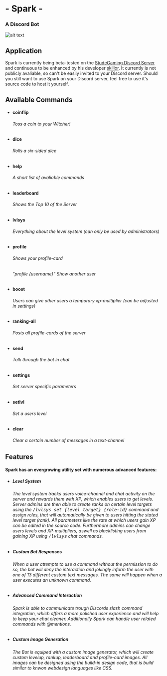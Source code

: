 # - Spark -
 ### A Discord Bot
![alt text](https://cdn.discordapp.com/avatars/843214102108962856/9d05175cc55385fa4a5f5313a858a045.webp?size=128 "Sparks face")


## Application

Spark is currently being beta-tested on the [StudeGaming Discord Server](https://discord.gg/MzXV5GYRsN "Join the Discord") and continuous to be enhanced by his developer [skillor]( https://github.com/skillor "Visit his github profile"). It currently is not publicly avaliable, so can't be easily invited to your Discord server. Should you still want to use Spark on your Discord server, feel free to use it's source code to host it yourself.


## Available Commands

- #### coinflip
  ###### Toss a coin to your Witcher!
- #### dice
  ###### Rolls a six-sided dice
- #### help
  ###### A short list of avaliable commands
- #### leaderboard
  ###### Shows the Top 10 of the Server
- #### lvlsys
  ###### Everything about the level system (can only be used by administrators)
- #### profile
  ###### Shows your profile-card
  ###### "profile {username}" Show another user
- #### boost
  ###### Users can give other users a temporary xp-multiplier (can be adjusted in settings)
- #### ranking-all
  ###### Posts all profile-cards of the server
- #### send
  ###### Talk through the bot in chat
- #### settings
  ###### Set server specific parameters
- #### setlvl
  ###### Set a users level
- #### clear
  ###### Clear a certain number of messages in a text-channel
     

## Features

#### Spark has an evergrowing utility set with numerous advanced features:

 * ##### Level System
   ###### The level system tracks users voice-channel and chat activity on the server and rewards them with XP, which enables users to get levels. Server admins are then able to create ranks on certain level targets using the <kbd>/lvlsys set {level target} {role-id}</kbd> command and assign roles, that will  automatically be given to users hitting the stated level target (rank). All parameters like the rate at which users gain XP can be edited in the source code. Furthermore admins can change users levels and XP-multipliers, aswell as blacklisting users from gaining XP using <kbd>/lvlsys</kbd> chat commands.
   
 * ##### Custom Bot Responses
   ###### When a user attempts to use a command without the permission to do so, the bot will deny the interaction and jokingly inform the user with one of 13 different custom text messages. The same will happen when a user executes an unknown command.
   
 * ##### Advanced Command Interaction
   ###### Spark is able to communicate trough Discords slash command integration, which offers a more polished user experience and will help to keep your chat cleaner. Additionally Spark can handle user related commands with @mentions.
   
 * ##### Custom Image Generation
   ###### The Bot is equiped with a custom image generator, which will create custom levelup, rankup, leaderboard and profile-card images. All images can be designed using the build-in design code, that is build similar to knwon webdesign languages like CSS.
